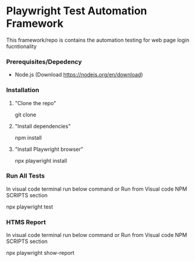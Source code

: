 # Playwright Test Automation Framework

This framework/repo is contains the automation testing for web page login fucntionality

### Prerequisites/Depedency

- Node.js (Download https://nodejs.org/en/download)


### Installation

1. "Clone the repo"

   git clone <repository-url>

2. "Install dependencies"
   
   npm install
   

3. "Install Playwright browser"
   
   npx playwright install

### Run All Tests
 
 In visual code terminal run below command or Run from Visual code NPM SCRIPTS section

   npx playwright test


### HTMS Report

In visual code terminal run below command or Run from Visual code NPM SCRIPTS section

npx playwright show-report


 
 
